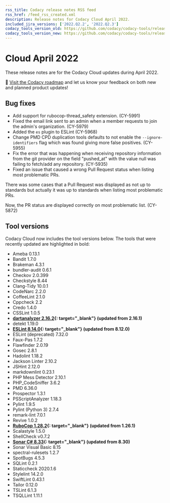 ```yaml
---
rss_title: Codacy release notes RSS feed
rss_href: /feed_rss_created.xml
description: Release notes for Codacy Cloud April 2022.
included_jira_versions: ['2022.Q2.2', '2022.Q2.3']
codacy_tools_version_old: https://github.com/codacy/codacy-tools/releases/tag/5.6.3
codacy_tools_version_new: https://github.com/codacy/codacy-tools/releases/tag/5.7.31
---
```


# Cloud April 2022

These release notes are for the Codacy Cloud updates during April 2022.

📢 [Visit the Codacy roadmap](https://roadmap.codacy.com) and <span class="skip-vale">let us know</span> your feedback on both new and planned product updates!

## Bug fixes

-   Add support for rubocop-thread_safety extension. (CY-5991)
-   Fixed the email link sent to an admin when a member requests to join the admin's organization. (CY-5979)
-   Added the `es` plugin to ESLint (CY-5968)
-   Change PMD CPD duplication tools defaults to not enable the `--ignore-identifiers` flag which was found giving more false positives. (CY-5955)
-   Fix the error that was happening when receiving repository information from the git provider on the field "pushed_at" with the value null was failing to fetch/add any repository.  (CY-5935)
-   Fixed an issue that caused a wrong Pull Request status when listing most problematic PRs.

There was some cases that a Pull Request was displayed as not up to standards but actually it was up to standards when listing most problematic PRs.

Now, the PR status are displayed correctly on most problematic list. (CY-5872)

## Tool versions

Codacy Cloud now includes the tool versions below. The tools that were recently updated are highlighted in bold:

-   Ameba 0.13.1
-   Bandit 1.7.0
-   Brakeman 4.3.1
-   bundler-audit 0.6.1
-   Checkov 2.0.399
-   Checkstyle 8.44
-   Clang-Tidy 10.0.1
-   CodeNarc 2.2.0
-   CoffeeLint 2.1.0
-   Cppcheck 2.2
-   Credo 1.4.0
-   CSSLint 1.0.5
-   **[dartanalyzer 2.16.2](https://github.com/dart-lang/sdk/blob/main/CHANGELOG.md){: target="_blank"} (updated from 2.16.1)**
-   detekt 1.19.0
-   **[ESLint 8.14.0](https://github.com/eslint/eslint/releases/tag/v8.14.0){: target="_blank"} (updated from 8.12.0)**
-   ESLint (deprecated) 7.32.0
-   Faux-Pas 1.7.2
-   Flawfinder 2.0.19
-   Gosec 2.8.1
-   Hadolint 1.18.2
-   Jackson Linter 2.10.2
-   JSHint 2.12.0
-   markdownlint 0.23.1
-   PHP Mess Detector 2.10.1
-   PHP_CodeSniffer 3.6.2
-   PMD 6.36.0
-   Prospector 1.3.1
-   PSScriptAnalyzer 1.18.3
-   Pylint 1.9.5
-   Pylint (Python 3) 2.7.4
-   remark-lint 7.0.1
-   Revive 1.0.2
-   **[RuboCop 1.28.2](https://github.com/rubocop/rubocop/releases/tag/v1.28.2){: target="_blank"} (updated from 1.26.1)**
-   Scalastyle 1.5.0
-   ShellCheck v0.7.2
-   **[Sonar C# 8.33](https://github.com/SonarSource/sonar-dotnet/releases/tag/8.33.0.40503){: target="_blank"} (updated from 8.30)**
-   Sonar Visual Basic 8.15
-   spectral-rulesets 1.2.7
-   SpotBugs 4.5.3
-   SQLint 0.2.1
-   Staticcheck 2020.1.6
-   Stylelint 14.2.0
-   SwiftLint 0.43.1
-   Tailor 0.12.0
-   TSLint 6.1.3
-   TSQLLint 1.11.1
